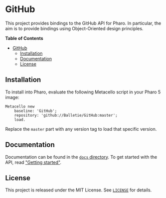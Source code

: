GitHub
======

This project provides bindings to the GitHub API for Pharo. In particular, the aim is to provide bindings using Object-Oriented design principles.

<!-- markdown-toc start - Don't edit this section. Run M-x markdown-toc-generate-toc again -->
**Table of Contents**

- [GitHub](#github)
    - [Installation](#installation)
    - [Documentation](#documentation)
    - [License](#license)

<!-- markdown-toc end -->

## Installation

To install into Pharo, evaluate the following Metacello script in your Pharo 5 image:

```Smalltalk
Metacello new
	baseline: 'GitHub';
	repository: 'github://Balletie/GitHub:master';
	load.
```

Replace the `master` part with any version tag to load that specific version.

## Documentation

Documentation can be found in the [`docs` directory](./docs/). To get started with the API, read ["Getting started"](./docs/getting-started.md).

## License

This project is released under the MIT License. See [`LICENSE`](./LICENSE) for details.
